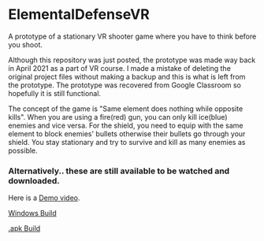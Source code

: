 # ElementalDefenseVR
A prototype of a stationary VR shooter game where you have to think before you shoot.


Although this repository was just posted, the prototype was made way back in April 2021 as a part of VR course. I made a mistake of deleting the original project files without making a backup and this is what is left from the prototype. The prototype was recovered from Google Classroom so hopefully it is still functional.


The concept of the game is "Same element does nothing while opposite kills". When you are using a fire(red) gun, you can only kill ice(blue) enemies and vice versa. For the shield, you need to equip with the same element to block enemies' bullets otherwise their bullets go through your shield. You stay stationary and try to survive and kill as many enemies as possible.


### Alternatively.. these are still available to be watched and downloaded.


Here is a [Demo video](https://www.youtube.com/watch?v=iEsRTceVDn8).


[Windows Build](https://drive.google.com/file/d/17hWo-rMqm7JU2mfo1SgFYZe1oG4ACVZr/view?usp=share_link)

[.apk Build](https://drive.google.com/file/d/1FktHmjmp6WQ7dN1hi5FNnVORInjK-Ti0/view?usp=share_link)

